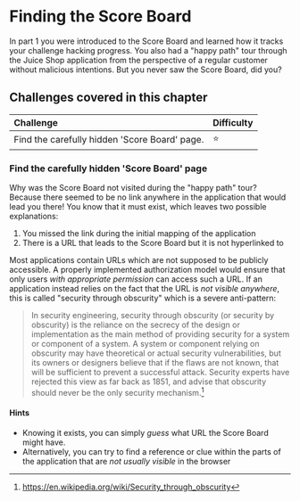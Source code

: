 # Finding the Score Board

In part 1 you were introduced to the Score Board and learned how it
tracks your challenge hacking progress. You also had a "happy path" tour
through the Juice Shop application from the perspective of a regular
customer without malicious intentions. But you never saw the Score
Board, did you?

## Challenges covered in this chapter

| Challenge                                     | Difficulty |
|:----------------------------------------------|:-----------|
| Find the carefully hidden 'Score Board' page. | :star:     |

### Find the carefully hidden 'Score Board' page

Why was the Score Board not visited during the "happy path" tour?
Because there seemed to be no link anywhere in the application that
would lead you there! You know that it must exist, which leaves two
possible explanations:

1. You missed the link during the initial mapping of the application
2. There is a URL that leads to the Score Board but it is not
   hyperlinked to

Most applications contain URLs which are not supposed to be publicly
accessible. A properly implemented authorization model would ensure that
only users _with appropriate permission_ can access such a URL. If an
application instead relies on the fact that the URL is _not visible
anywhere_, this is called "security through obscurity" which is a severe
anti-pattern:

> In security engineering, security through obscurity (or security by
> obscurity) is the reliance on the secrecy of the design or
> implementation as the main method of providing security for a system
> or component of a system. A system or component relying on obscurity
> may have theoretical or actual security vulnerabilities, but its
> owners or designers believe that if the flaws are not known, that will
> be sufficient to prevent a successful attack. Security experts have
> rejected this view as far back as 1851, and advise that obscurity
> should never be the only security mechanism.[^1]

#### Hints

* Knowing it exists, you can simply _guess_ what URL the Score Board
  might have.
* Alternatively, you can try to find a reference or clue within the
  parts of the application that are _not usually visible_ in the browser

[^1]: https://en.wikipedia.org/wiki/Security_through_obscurity
